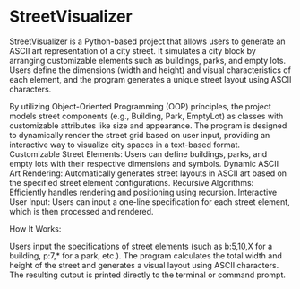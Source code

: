 # StreetVisualizer
StreetVisualizer is a Python-based project that allows users to generate an ASCII art representation of a city street. It simulates a city block by arranging customizable elements such as buildings, parks, and empty lots. Users define the dimensions (width and height) and visual characteristics of each element, and the program generates a unique street layout using ASCII characters.

By utilizing Object-Oriented Programming (OOP) principles, the project models street components (e.g., Building, Park, EmptyLot) as classes with customizable attributes like size and appearance. The program is designed to dynamically render the street grid based on user input, providing an interactive way to visualize city spaces in a text-based format. Customizable Street Elements: Users can define buildings, parks, and empty lots with their respective dimensions and symbols. Dynamic ASCII Art Rendering: Automatically generates street layouts in ASCII art based on the specified street element configurations. Recursive Algorithms: Efficiently handles rendering and positioning using recursion. Interactive User Input: Users can input a one-line specification for each street element, which is then processed and rendered.

How It Works:

Users input the specifications of street elements (such as b:5,10,X for a building, p:7,* for a park, etc.). The program calculates the total width and height of the street and generates a visual layout using ASCII characters. The resulting output is printed directly to the terminal or command prompt.
